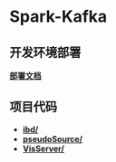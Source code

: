 # Spark-Kafka

## 开发环境部署

[**部署文档**](http://www.lyogvce.me/Spark-Kafka/docs/)

## 项目代码

* [**ibd/**](http://www.lyogvce.me/Spark-Kafka/project/ibd/)
* [**pseudoSource/**](http://www.lyogvce.me/Spark-Kafka/project/pseudoSource/)
* [**VisServer/**](http://www.lyogvce.me/Spark-Kafka/project/VisServer/)
